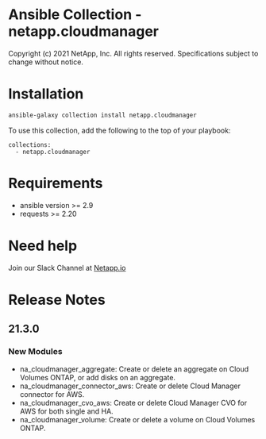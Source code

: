 # Ansible Collection - netapp.cloudmanager

Copyright (c) 2021 NetApp, Inc. All rights reserved.
Specifications subject to change without notice.

# Installation
```bash
ansible-galaxy collection install netapp.cloudmanager
```
To use this collection, add the following to the top of your playbook:
```
collections:
  - netapp.cloudmanager
```
# Requirements
- ansible version >= 2.9
- requests >= 2.20

# Need help
Join our Slack Channel at [Netapp.io](http://netapp.io/slack)

# Release Notes

## 21.3.0

### New Modules

  - na_cloudmanager_aggregate: Create or delete an aggregate on Cloud Volumes ONTAP, or add disks on an aggregate.
  - na_cloudmanager_connector_aws: Create or delete Cloud Manager connector for AWS.
  - na_cloudmanager_cvo_aws: Create or delete Cloud Manager CVO for AWS for both single and HA.
  - na_cloudmanager_volume: Create or delete a volume on Cloud Volumes ONTAP.
